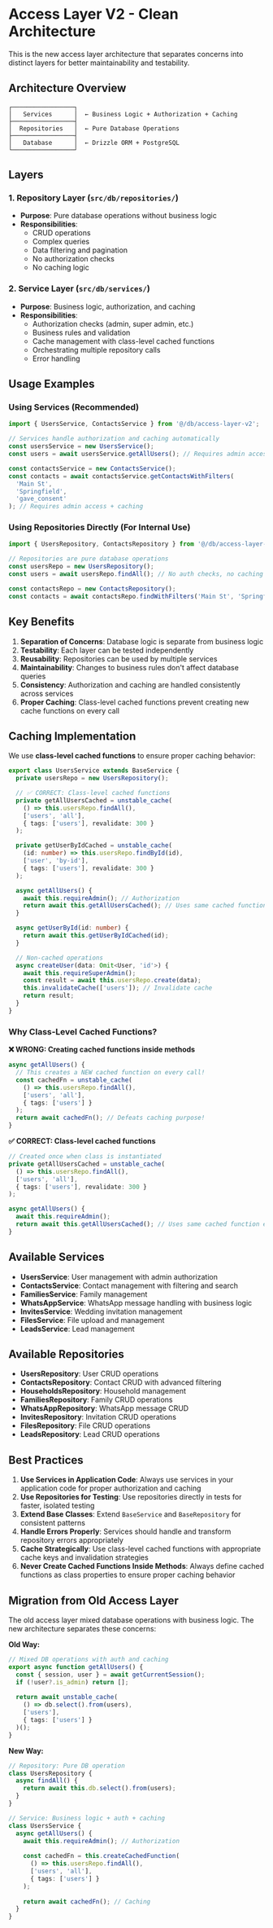 # Access Layer V2 - Clean Architecture

This is the new access layer architecture that separates concerns into distinct layers for better maintainability and testability.

## Architecture Overview

```
┌─────────────────┐
│   Services      │  ← Business Logic + Authorization + Caching
├─────────────────┤
│  Repositories   │  ← Pure Database Operations
├─────────────────┤
│   Database      │  ← Drizzle ORM + PostgreSQL
└─────────────────┘
```

## Layers

### 1. Repository Layer (`src/db/repositories/`)
- **Purpose**: Pure database operations without business logic
- **Responsibilities**:
  - CRUD operations
  - Complex queries
  - Data filtering and pagination
  - No authorization checks
  - No caching logic

### 2. Service Layer (`src/db/services/`)
- **Purpose**: Business logic, authorization, and caching
- **Responsibilities**:
  - Authorization checks (admin, super admin, etc.)
  - Business rules and validation
  - Cache management with class-level cached functions
  - Orchestrating multiple repository calls
  - Error handling

## Usage Examples

### Using Services (Recommended)
```typescript
import { UsersService, ContactsService } from '@/db/access-layer-v2';

// Services handle authorization and caching automatically
const usersService = new UsersService();
const users = await usersService.getAllUsers(); // Requires admin access

const contactsService = new ContactsService();
const contacts = await contactsService.getContactsWithFilters(
  'Main St', 
  'Springfield', 
  'gave_consent'
); // Requires admin access + caching
```

### Using Repositories Directly (For Internal Use)
```typescript
import { UsersRepository, ContactsRepository } from '@/db/access-layer-v2';

// Repositories are pure database operations
const usersRepo = new UsersRepository();
const users = await usersRepo.findAll(); // No auth checks, no caching

const contactsRepo = new ContactsRepository();
const contacts = await contactsRepo.findWithFilters('Main St', 'Springfield');
```

## Key Benefits

1. **Separation of Concerns**: Database logic is separate from business logic
2. **Testability**: Each layer can be tested independently
3. **Reusability**: Repositories can be used by multiple services
4. **Maintainability**: Changes to business rules don't affect database queries
5. **Consistency**: Authorization and caching are handled consistently across services
6. **Proper Caching**: Class-level cached functions prevent creating new cache functions on every call

## Caching Implementation

We use **class-level cached functions** to ensure proper caching behavior:

```typescript
export class UsersService extends BaseService {
  private usersRepo = new UsersRepository();

  // ✅ CORRECT: Class-level cached functions
  private getAllUsersCached = unstable_cache(
    () => this.usersRepo.findAll(),
    ['users', 'all'],
    { tags: ['users'], revalidate: 300 }
  );

  private getUserByIdCached = unstable_cache(
    (id: number) => this.usersRepo.findById(id),
    ['user', 'by-id'],
    { tags: ['users'], revalidate: 300 }
  );

  async getAllUsers() {
    await this.requireAdmin(); // Authorization
    return await this.getAllUsersCached(); // Uses same cached function every time
  }

  async getUserById(id: number) {
    return await this.getUserByIdCached(id);
  }

  // Non-cached operations
  async createUser(data: Omit<User, 'id'>) {
    await this.requireSuperAdmin();
    const result = await this.usersRepo.create(data);
    this.invalidateCache(['users']); // Invalidate cache
    return result;
  }
}
```

### Why Class-Level Cached Functions?

**❌ WRONG: Creating cached functions inside methods**
```typescript
async getAllUsers() {
  // This creates a NEW cached function on every call!
  const cachedFn = unstable_cache(
    () => this.usersRepo.findAll(),
    ['users', 'all'],
    { tags: ['users'] }
  );
  return await cachedFn(); // Defeats caching purpose!
}
```

**✅ CORRECT: Class-level cached functions**
```typescript
// Created once when class is instantiated
private getAllUsersCached = unstable_cache(
  () => this.usersRepo.findAll(),
  ['users', 'all'],
  { tags: ['users'], revalidate: 300 }
);

async getAllUsers() {
  await this.requireAdmin();
  return await this.getAllUsersCached(); // Uses same cached function every time
}
```

## Available Services

- **UsersService**: User management with admin authorization
- **ContactsService**: Contact management with filtering and search
- **FamiliesService**: Family management
- **WhatsAppService**: WhatsApp message handling with business logic
- **InvitesService**: Wedding invitation management
- **FilesService**: File upload and management
- **LeadsService**: Lead management

## Available Repositories

- **UsersRepository**: User CRUD operations
- **ContactsRepository**: Contact CRUD with advanced filtering
- **HouseholdsRepository**: Household management
- **FamiliesRepository**: Family CRUD operations
- **WhatsAppRepository**: WhatsApp message CRUD
- **InvitesRepository**: Invitation CRUD operations
- **FilesRepository**: File CRUD operations
- **LeadsRepository**: Lead CRUD operations

## Best Practices

1. **Use Services in Application Code**: Always use services in your application code for proper authorization and caching
2. **Use Repositories for Testing**: Use repositories directly in tests for faster, isolated testing
3. **Extend Base Classes**: Extend `BaseService` and `BaseRepository` for consistent patterns
4. **Handle Errors Properly**: Services should handle and transform repository errors appropriately
5. **Cache Strategically**: Use class-level cached functions with appropriate cache keys and invalidation strategies
6. **Never Create Cached Functions Inside Methods**: Always define cached functions as class properties to ensure proper caching behavior

## Migration from Old Access Layer

The old access layer mixed database operations with business logic. The new architecture separates these concerns:

**Old Way:**
```typescript
// Mixed DB operations with auth and caching
export async function getAllUsers() {
  const { session, user } = await getCurrentSession();
  if (!user?.is_admin) return [];
  
  return await unstable_cache(
    () => db.select().from(users),
    ['users'],
    { tags: ['users'] }
  )();
}
```

**New Way:**
```typescript
// Repository: Pure DB operation
class UsersRepository {
  async findAll() {
    return await this.db.select().from(users);
  }
}

// Service: Business logic + auth + caching
class UsersService {
  async getAllUsers() {
    await this.requireAdmin(); // Authorization
    
    const cachedFn = this.createCachedFunction(
      () => this.usersRepo.findAll(),
      ['users', 'all'],
      { tags: ['users'] }
    );
    
    return await cachedFn(); // Caching
  }
}
``` 